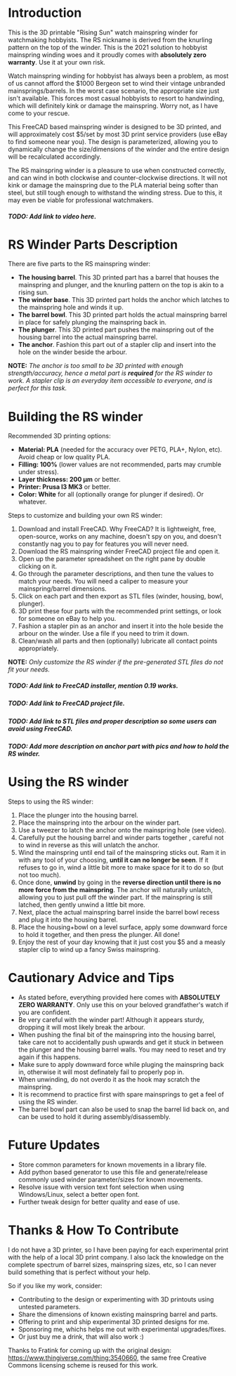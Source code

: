 # Introduction
This is the 3D printable "Rising Sun" watch mainspring winder for watchmaking hobbyists. The RS nickname is derived from the knurling pattern on the top of the winder. This is the 2021 solution to hobbyist mainspring winding woes and it proudly comes with **absolutely zero warranty**. Use it at your own risk.

Watch mainspring winding for hobbyist has always been a problem, as most of us cannot afford the $1000 Bergeon set to wind their vintage unbranded mainsprings/barrels. In the worst case scenario, the appropriate size just isn't available. This forces most casual hobbyists to resort to handwinding, which will definitely kink or damage the mainspring. Worry not, as I have come to your rescue.

This FreeCAD based mainspring winder is designed to be 3D printed, and will approximately cost $5/set by most 3D print service providers (use eBay to find someone near you). The design is parameterized, allowing you to dynamically change the size/dimensions of the winder and the entire design will be recalculated accordingly.

The RS mainspring winder is a pleasure to use when constructed correctly, and can wind in both clockwise and counter-clockwise directions. It will not kink or damage the mainspring due to the PLA material being softer than steel, but still tough enough to withstand the winding stress. Due to this, it may even be viable for professional watchmakers.

##### TODO: Add link to video here.

# RS Winder Parts Description

There are five parts to the RS mainspring winder:
- **The housing barrel**. This 3D printed part has a barrel that houses the mainspring and plunger, and the knurling pattern on the top is akin to a rising sun.
- **The winder base**. This 3D printed part holds the anchor which latches to the mainspring hole and winds it up.
- **The barrel bowl**. This 3D printed part holds the actual mainspring barrel in place for safely plunging the mainspring back in.
- **The plunger**. This 3D printed part pushes the mainspring out of the housing barrel into the actual mainspring barrel.
- **The anchor**. Fashion this part out of a stapler clip and insert into the hole on the winder beside the arbour.

**NOTE:** *The anchor is too small to be 3D printed with enough strength/accuracy, hence a metal part is **required** for the RS winder to work. A stapler clip is an everyday item accessible to everyone, and is perfect for this task.*

# Building the RS winder

Recommended 3D printing options:
- **Material: PLA** (needed for the accuracy over PETG, PLA+, Nylon, etc). Avoid cheap or low quality PLA.
- **Filling: 100%** (lower values are not recommended, parts may crumble under stress).
- **Layer thickness: 200 µm** or better.
- **Printer: Prusa I3 MK3** or better.
- **Color: White** for all (optionally orange for plunger if desired). Or whatever.

Steps to customize and building your own RS winder:
1. Download and install FreeCAD. Why FreeCAD? It is lightweight, free, open-source, works on any machine, doesn't spy on you, and doesn't constantly nag you to pay for features you will never need.
2. Download the RS mainspring winder FreeCAD project file and open it.
3. Open up the parameter spreadsheet on the right pane by double clicking on it.
4. Go through the parameter descriptions, and then tune the values to match your needs. You will need a caliper to measure your mainspring/barrel dimensions.
5. Click on each part and then export as STL files (winder, housing, bowl, plunger).
6. 3D print these four parts with the recommended print settings, or look for someone on eBay to help you.
7. Fashion a stapler pin as an anchor and insert it into the hole beside the arbour on the winder. Use a file if you need to trim it down.
8. Clean/wash all parts and then (optionally) lubricate all contact points appropriately.

**NOTE:** *Only customize the RS winder if the pre-generated STL files do not fit your needs.*

##### TODO: Add link to FreeCAD installer, mention 0.19 works.
##### TODO: Add link to FreeCAD project file.
##### TODO: Add link to STL files and proper description so some users can avoid using FreeCAD.
##### TODO: Add more description on anchor part with pics and how to hold the RS winder.

# Using the RS winder

Steps to using the RS winder:
1. Place the plunger into the housing barrel.
2. Place the mainspring into the arbour on the winder part.
3. Use a tweezer to latch the anchor onto the mainspring hole (see video).
4. Carefully put the housing barrel and winder parts together , careful not to wind in reverse as this will unlatch the anchor.
5. Wind the mainspring until end tail of the mainspring sticks out. Ram it in with any tool of your choosing,  **until it can no longer be seen**. If it refuses to go in, wind a little bit more to make space for it to do so (but not too much).
6. Once done, **unwind** by going in the **reverse direction until there is no more force from the mainspring**. The anchor will naturally unlatch, allowing you to just pull off the winder part. If the mainspring is still latched, then gently unwind a little bit more.
7. Next, place the actual mainspring barrel inside the barrel bowl recess and plug it into the housing barrel.
8. Place the housing+bowl on a level surface, apply some downward force to hold it together, and then press the plunger. All done!
9. Enjoy the rest of your day knowing that it just cost you $5 and a measly stapler clip to wind up a fancy Swiss mainspring.

# Cautionary Advice and Tips
- As stated before, everything provided here comes with **ABSOLUTELY ZERO WARRANTY**. Only use this on your beloved grandfather's watch if you are confident.
- Be very careful with the winder part! Although it appears sturdy, dropping it will most likely break the arbour.
- When pushing the final bit of the mainspring into the housing barrel, take care not to accidentally push upwards and get it stuck in between the plunger and the housing barrel walls. You may need to reset and try again if this happens.
- Make sure to apply downward force while pluging the mainspring back in, otherwise it will most definately fail to properly pop in.
- When unwinding, do not overdo it as the hook may scratch the mainspring.
- It is recommend to practice first with spare mainsprings to get a feel of using the RS winder.
- The barrel bowl part can also be used to snap the barrel lid back on, and can be used to hold it during assembly/disassembly.
 
# Future Updates
- Store common parameters for known movements in a library file.
- Add python based generator to use this file and generate/release commonly used winder parameter/sizes for known movements.
- Resolve issue with version text font selection when using Windows/Linux, select a better open font.
- Further tweak design for better quality and ease of use.

# Thanks & How To Contribute
I do not have a 3D printer, so I have been paying for each experimental print with the help of a local 3D print company. I also lack the knowledge on the complete spectrum of barrel sizes, mainspring sizes, etc, so I can never build something that is perfect without your help.

So if you like my work, consider:
- Contributing to the design or experimenting with 3D printouts using untested parameters.
- Share the dimensions of known existing mainspring barrel and parts.
- Offering to print and ship experimental 3D printed designs for me.
- Sponsoring me, whichs helps me out with experimental upgrades/fixes.
- Or just buy me a drink, that will also work :)

Thanks to Fratink for coming up with the original design: https://www.thingiverse.com/thing:3540660, the same free Creative Commons licensing scheme is reused for this work.
